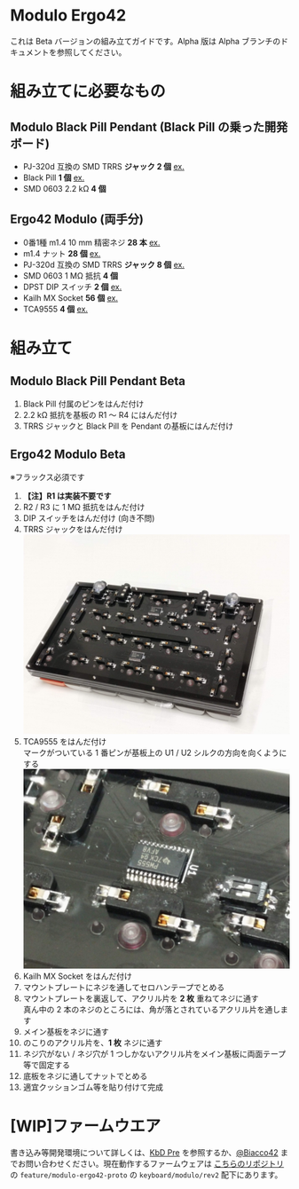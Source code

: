# Modulo Ergo42

これは Beta バージョンの組み立てガイドです。Alpha 版は Alpha ブランチのドキュメントを参照してください。

# 組み立てに必要なもの

## Modulo Black Pill Pendant (Black Pill の乗った開発ボード)

- PJ-320d 互換の SMD TRRS **ジャック 2 個** [ex.](https://www.aliexpress.com/item/10Pcs-PJ-320-d-headphone-female-socket-Headphone-socket-Headphone-jack-port-3-1pin-left-three/32771954997.html?spm=a2g0s.9042311.0.0.3da24c4d0cRV8i)
- Black Pill **1 個** [ex.](https://www.aliexpress.com/item/5pcs-STM32F103C8T6-ARM-STM32-Minimum-System-Development-Board-Module-For-arduino/32653839788.html?spm=a2g0s.9042311.0.0.27424c4dzIl8m8)
- SMD 0603 2.2 kΩ **4 個**

## Ergo42 Modulo (両手分)

- 0番1種 m1.4 10 mm 精密ネジ **28 本** [ex.](https://item.rakuten.co.jp/nejiya/400101000014010005_b10/)
- m1.4 ナット **28 個** [ex.](https://item.rakuten.co.jp/nejiya/00n0800010014000005000_b10/)
- PJ-320d 互換の SMD TRRS **ジャック 8 個** [ex.](https://www.aliexpress.com/item/10Pcs-PJ-320-d-headphone-female-socket-Headphone-socket-Headphone-jack-port-3-1pin-left-three/32771954997.html?spm=a2g0s.9042311.0.0.3da24c4d0cRV8i)
- SMD 0603 1 MΩ 抵抗 **4 個**
- DPST DIP スイッチ **2 個** [ex.](http://akizukidenshi.com/catalog/g/gP-08928/)
- Kailh MX Socket **56 個** [ex.](https://yushakobo.jp/shop/a01ps/)
- TCA9555 **4 個** [ex.](https://www.digikey.jp/product-detail/ja/texas-instruments/TCA9555PWR/296-24827-1-ND/2094665)

# 組み立て

## Modulo Black Pill Pendant Beta

1. Black Pill 付属のピンをはんだ付け
1. 2.2 kΩ 抵抗を基板の R1 ～ R4 にはんだ付け
1. TRRS ジャックと Black Pill を Pendant の基板にはんだ付け

## Ergo42 Modulo Beta

※フラックス必須です

1. __【注】R1 は実装不要です__
1. R2 / R3 に 1 MΩ 抵抗をはんだ付け
1. DIP スイッチをはんだ付け (向き不問)
1. TRRS ジャックをはんだ付け  
![](https://raw.githubusercontent.com/Biacco42/modulo-ergo42/readme/image/IMG_20181229_234329.jpg)
1. TCA9555 をはんだ付け  
マークがついている 1 番ピンが基板上の U1 / U2 シルクの方向を向くようにする  
![](https://raw.githubusercontent.com/Biacco42/modulo-ergo42/readme/image/IMG_20181229_234413.jpg)
1. Kailh MX Socket をはんだ付け
1. マウントプレートにネジを通してセロハンテープでとめる
1. マウントプレートを裏返して、アクリル片を **2 枚** 重ねてネジに通す  
真ん中の 2 本のネジのところには、角が落とされているアクリル片を通します
1. メイン基板をネジに通す
1. のこりのアクリル片を、**1 枚** ネジに通す
1. ネジ穴がない / ネジ穴が 1 つしかないアクリル片をメイン基板に両面テープ等で固定する
1. 底板をネジに通してナットでとめる
1. 適宜クッションゴム等を貼り付けて完成

# [WIP]ファームウエア

書き込み等開発環境について詳しくは、[KbD Pre](https://biacco42.booth.pm/items/840614) を参照するか、[@Biacco42](https://twitter.com/Biacco42) までお問い合わせください。現在動作するファームウェアは [こちらのリポジトリ](https://github.com/Biacco42/qmk_firmware/tree/feature/modulo-ergo42-proto) の `feature/modulo-ergo42-proto` の `keyboard/modulo/rev2` 配下にあります。
